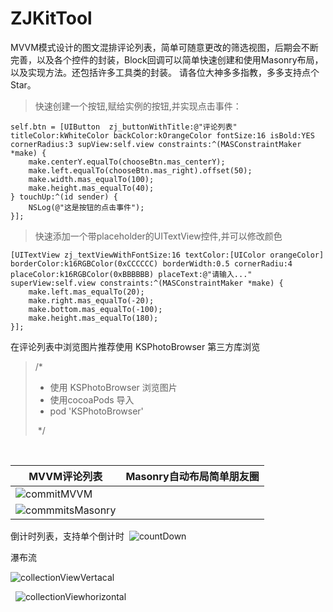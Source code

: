 # ZJKitTool
MVVM模式设计的图文混排评论列表，简单可随意更改的筛选视图，后期会不断完善，以及各个控件的封装，Block回调可以简单快速创建和使用Masonry布局，以及实现方法。还包括许多工具类的封装。
请各位大神多多指教，多多支持点个Star。

> 快速创建一个按钮,赋给实例的按钮,并实现点击事件：

```Objc
self.btn = [UIButton  zj_buttonWithTitle:@"评论列表" titleColor:kWhiteColor backColor:kOrangeColor fontSize:16 isBold:YES cornerRadius:3 supView:self.view constraints:^(MASConstraintMaker *make) {
    make.centerY.equalTo(chooseBtn.mas_centerY);
    make.left.equalTo(chooseBtn.mas_right).offset(50);
    make.width.mas_equalTo(100);
    make.height.mas_equalTo(40);
} touchUp:^(id sender) {
    NSLog(@"这是按钮的点击事件");
}];
```


> 快速添加一个带placeholder的UITextView控件,并可以修改颜色

```Objc
[UITextView zj_textViewWithFontSize:16 textColor:[UIColor orangeColor] borderColor:k16RGBColor(0xCCCCCC) borderWidth:0.5 cornerRadiu:4 placeColor:k16RGBColor(0xBBBBBB) placeText:@"请输入..." superView:self.view constraints:^(MASConstraintMaker *make) {
    make.left.mas_equalTo(20);
    make.right.mas_equalTo(-20);
    make.bottom.mas_equalTo(-100);
    make.height.mas_equalTo(180);
}];
```

 在评论列表中浏览图片推荐使用 KSPhotoBrowser 第三方库浏览
 
>  /*
>   * 使用 KSPhotoBrowser 浏览图片
>   * 使用cocoaPods 导入
>   * pod 'KSPhotoBrowser'
>   
>   */ 
  

  
  
| MVVM评论列表 | Masonry自动布局简单朋友圈 |
| --- | --- |
| ![commitMVVM](http://p7l9kf5i4.bkt.clouddn.com/2018-05-05-commitMVVM.jpg-style03)
 | ![commmitsMasonry](http://p7l9kf5i4.bkt.clouddn.com/2018-05-05-commmitsMasonry.jpg-style03) |


  倒计时列表，支持单个倒计时
  ![countDown](http://p7l9kf5i4.bkt.clouddn.com/2018-05-05-countDown.jpg-style03)

 
  瀑布流
  
 ![collectionViewVertacal](http://p7l9kf5i4.bkt.clouddn.com/2018-05-05-collectionViewVertacal.jpg-style03)

  
  ![collectionViewhorizontal](http://p7l9kf5i4.bkt.clouddn.com/2018-05-05-collectionViewhorizontal.jpg-style03)


